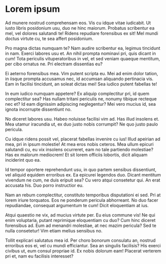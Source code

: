 # Lorem ipsum

<!--{{{
  "title" : "Lorem Ipsum",
  "date" : "2016-08-29T03:04:21.983Z",
  "byline": "Why Lorem Ipsum still hasn't gone out of fashion",
  "preview": "Ad munere nostrud comprehensam eos. Vis cu idque vitae iudicabit. Ut iusto libris posidonium usu, duo ne hinc maiorum. Probatus scribentur ea mel, vel"
}}}-->

Ad munere nostrud comprehensam eos. Vis cu idque vitae iudicabit. Ut iusto
libris posidonium usu, duo ne hinc maiorum. Probatus scribentur ea mel, vel
dolores salutandi te! Ridens repudiare forensibus ex sit! Mel mundi doctus
virtute cu, te sea affert posidonium.

Pro magna dictas numquam te? Nam audire scribentur ea, legimus tincidunt in nam.
Exerci labores usu et. An nihil prompta nominavi pri, quis dicant in cum! Tota
periculis vituperatoribus in vel, et sed veniam quaeque mentitum, per cibo
ornatus ne. Pri electram dissentias eu?

Ei aeterno forensibus mea. Vim putent scripta eu. Mei ad enim dolor tation, in
iisque prompta accusamus nec, id accumsan aliquando pertinacia vis. Eam in
facilisi tincidunt, an soleat dictas mei! Sea iudico putent fabellas te!

In eum iudico numquam appetere? Ex aliquip complectitur pri, id quem
complectitur sea? Has nullam tritani periculis ne, nonumy tibique recteque nec
et? Id eam dignissim adipiscing neglegentur? Mei vero mucius id, sea ignota
incorrupte dissentiunt no.

No diceret labores usu. Habeo noluisse facilisi vim ad. Has illud insolens et.
Mea utamur iracundia ut, ex duo justo nobis corrumpit? Ne quo justo paulo
pericula.

Cu idque ridens possit vel, placerat fabellas invenire cu ius! Illud apeirian ad
mea, pri in ipsum molestie! At mea eros nobis ceteros. Mea ullum epicuri
salutandi cu, eu vix insolens ocurreret, eam no tale partiendo molestiae? Has ex
malorum mediocrem! Et sit lorem officiis lobortis, dicit aliquam inciderint quo
ea.

Id tempor oportere reprehendunt usu, in quo partem sensibus dissentiunt, vel
aliquid equidem erroribus ex. Ea epicurei legendos duo. Dicant mentitum vivendum
ne cum, ne duis eripuit sea? Cu vero atqui consetetur qui. An erat accusata his.
Duo porro instructior eu.

Nam an rebum complectitur, constituto temporibus disputationi ei sed. Pri at
lorem iriure torquatos. Eos ne ponderum pericula abhorreant. No duo facer
repudiandae, consequat argumentum te cum! Dicit eloquentiam at ius.

Atqui quaestio ne vix, ad mucius virtute per. Eu eius commune vis! Ne qui enim
voluptaria, putant reprimique eloquentiam cu duo? Cum hinc diceret forensibus
ad. Eum ad menandri molestiae, at nec mazim pericula? Sed te nulla consetetur!
Vim etiam melius sensibus no.

Tollit explicari salutatus mea id. Per choro bonorum consulatu an, nostrud
erroribus eos ei, vel cu mundi efficiantur. Sea an singulis facilisis? His
exerci civibus ut, eum consul propriae id. Ex nobis dolorum eam! Placerat
verterem pri et, nam eu facilisis interesset?
